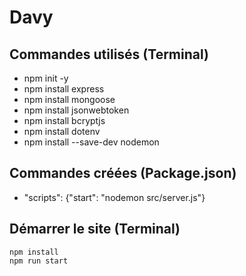 # Davy

## Commandes utilisés (Terminal)
- npm init -y
- npm install express
- npm install mongoose
- npm install jsonwebtoken
- npm install bcryptjs
- npm install dotenv
- npm install --save-dev nodemon

## Commandes créées (Package.json)
- "scripts": {"start": "nodemon src/server.js"}

## Démarrer le site (Terminal)
````shell
npm install
npm run start
````